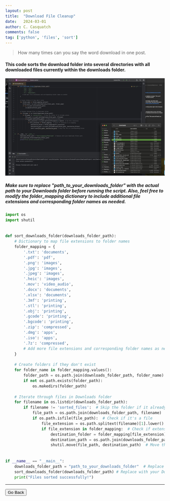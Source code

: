 ```yaml
---
layout: post
title:  "Download File Cleanup"
date:   2024-03-01
author: C. Casquatch
comments: false
tag: ['python', 'files', 'sort']
---
```


> How many times can you say the word download in one post.

#### This code sorts the download folder into several directories with all downloaded files currently within the downloads folder.

![photo1](https://github.com/CyberCasquatch/Download-File-Cleanup/blob/main/PythonScriptPhoto.jpg)

##### Make sure to replace "path_to_your_downloads_folder" with the actual path to your Downloads folder before running the script. Also, feel free to modify the folder_mapping dictionary to include additional file extensions and corresponding folder names as needed.

```python
import os
import shutil


def sort_downloads_folder(downloads_folder_path):
    # Dictionary to map file extensions to folder names
    folder_mapping = {
        '.txt': 'documents',
        '.pdf': 'pdf',
        '.png': 'images',
        '.jpg': 'images',
        '.jpeg': 'images',
        '.heic': 'images',
        '.mov': 'video_audio',
        '.docx': 'documents',
        '.xlsx': 'documents',
        '.3mf': 'printing',
        '.stl': 'printing',
        '.obj': 'printing',
        '.gcode': 'printing',
        '.bgcode': 'printing',
        '.zip': 'compressed',
        '.dmg': 'apps',
        '.iso': 'apps',
        '.7z': 'compressed',
        # Add more file extensions and corresponding folder names as needed
    }

    # Create folders if they don't exist
    for folder_name in folder_mapping.values():
        folder_path = os.path.join(downloads_folder_path, folder_name)
        if not os.path.exists(folder_path):
            os.makedirs(folder_path)

    # Iterate through files in Downloads folder
    for filename in os.listdir(downloads_folder_path):
        if filename != 'sorted_files':  # Skip the folder if it already exists
            file_path = os.path.join(downloads_folder_path, filename)
            if os.path.isfile(file_path):  # Check if it's a file
                file_extension = os.path.splitext(filename)[1].lower()  # Get file extension
                if file_extension in folder_mapping:  # Check if extension is in mapping
                    destination_folder = folder_mapping[file_extension]
                    destination_path = os.path.join(downloads_folder_path, destination_folder)
                    shutil.move(file_path, destination_path)  # Move the file to corresponding folder


if __name__ == "__main__":
    downloads_folder_path = "path_to_your_downloads_folder"  # Replace with your Downloads folder path
    sort_downloads_folder(downloads_folder_path) # Replace with your Downloads folder path
    print("Files sorted successfully!")
```

* * *

<button onclick="history.back()">Go Back</button>
